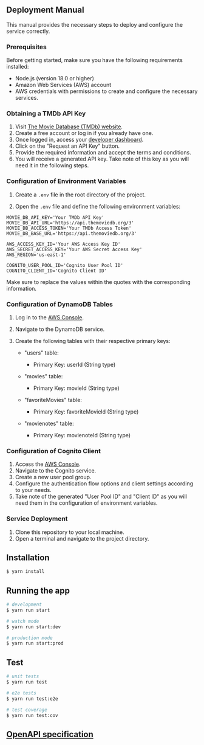 ## Deployment Manual

This manual provides the necessary steps to deploy and configure the service correctly.

### Prerequisites

Before getting started, make sure you have the following requirements installed:

- Node.js (version 18.0 or higher)
- Amazon Web Services (AWS) account
- AWS credentials with permissions to create and configure the necessary services.

### Obtaining a TMDb API Key

1. Visit [The Movie Database (TMDb) website](https://www.themoviedb.org/).
2. Create a free account or log in if you already have one.
3. Once logged in, access your [developer dashboard](https://www.themoviedb.org/settings/api).
4. Click on the "Request an API Key" button.
5. Provide the required information and accept the terms and conditions.
6. You will receive a generated API key. Take note of this key as you will need it in the following steps.

### Configuration of Environment Variables

1. Create a `.env` file in the root directory of the project.

2. Open the `.env` file and define the following environment variables:

```plaintext
MOVIE_DB_API_KEY='Your TMDb API Key'
MOVIE_DB_API_URL='https://api.themoviedb.org/3'
MOVIE_DB_ACCESS_TOKEN='Your TMDb Access Token'
MOVIE_DB_BASE_URL='https://api.themoviedb.org/3'

AWS_ACCESS_KEY_ID='Your AWS Access Key ID'
AWS_SECRET_ACCESS_KEY='Your AWS Secret Access Key'
AWS_REGION='us-east-1'

COGNITO_USER_POOL_ID='Cognito User Pool ID'
COGNITO_CLIENT_ID='Cognito Client ID'
```

Make sure to replace the values within the quotes with the corresponding information.

### Configuration of DynamoDB Tables

1. Log in to the [AWS Console](https://console.aws.amazon.com/).
2. Navigate to the DynamoDB service.
3. Create the following tables with their respective primary keys:

   - "users" table:
     - Primary Key: userId (String type)

   - "movies" table:
     - Primary Key: movieId (String type)

   - "favoriteMovies" table:
     - Primary Key: favoriteMovieId (String type)

   - "movienotes" table:
     - Primary Key: movienoteId (String type)

### Configuration of Cognito Client

1. Access the [AWS Console](https://console.aws.amazon.com/).
2. Navigate to the Cognito service.
3. Create a new user pool group.
4. Configure the authentication flow options and client settings according to your needs.
5. Take note of the generated "User Pool ID" and "Client ID" as you will need them in the configuration of environment variables.

### Service Deployment

1. Clone this repository to your local machine.
2. Open a terminal and navigate to the project directory.

## Installation

```bash
$ yarn install
```

## Running the app

```bash
# development
$ yarn run start

# watch mode
$ yarn run start:dev

# production mode
$ yarn run start:prod
```

## Test

```bash
# unit tests
$ yarn run test

# e2e tests
$ yarn run test:e2e

# test coverage
$ yarn run test:cov
```

##  [OpenAPI specification](http://localhost:3000/api-docs)

